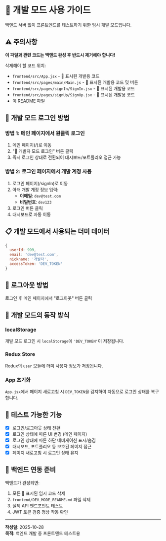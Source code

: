 # 🚧 개발 모드 사용 가이드

백엔드 서버 없이 프론트엔드를 테스트하기 위한 임시 개발 모드입니다.

## ⚠️ 주의사항
**이 파일과 관련 코드는 백엔드 완성 후 반드시 제거해야 합니다!**

삭제해야 할 코드 위치:
- `frontend/src/App.jsx` - 🚧 표시된 개발용 코드
- `frontend/src/pages/main/Main.js` - 🚧 표시된 개발용 코드 및 버튼
- `frontend/src/pages/signIn/SignIn.jsx` - 🚧 표시된 개발용 코드
- `frontend/src/pages/signUp/SignUp.jsx` - 🚧 표시된 개발용 코드
- 이 README 파일

## 🔑 개발 모드 로그인 방법

### 방법 1: 메인 페이지에서 원클릭 로그인
1. 메인 페이지(/)로 이동
2. "🚧 개발자 모드 로그인" 버튼 클릭
3. 즉시 로그인 상태로 전환되어 대시보드/포트폴리오 접근 가능

### 방법 2: 로그인 페이지에서 개발 계정 사용
1. 로그인 페이지(/signIn)로 이동
2. 아래 개발 계정 정보 입력:
   - **이메일**: `dev@test.com`
   - **비밀번호**: `dev123`
3. 로그인 버튼 클릭
4. 대시보드로 자동 이동

## 📋 개발 모드에서 사용되는 더미 데이터

```javascript
{
  userId: 999,
  email: 'dev@test.com',
  nickname: '개발자',
  accessToken: 'DEV_TOKEN'
}
```

## 🔄 로그아웃 방법

로그인 후 메인 페이지에서 "로그아웃" 버튼 클릭

## 🎯 개발 모드의 동작 방식

### localStorage
개발 모드 로그인 시 `localStorage`에 `'DEV_TOKEN'`이 저장됩니다.

### Redux Store
Redux의 `user` 모듈에 더미 사용자 정보가 저장됩니다.

### App 초기화
`App.jsx`에서 페이지 새로고침 시 `DEV_TOKEN`을 감지하여 자동으로 로그인 상태를 복구합니다.

## 🧪 테스트 가능한 기능

- [x] 로그인/로그아웃 상태 전환
- [x] 로그인 상태에 따른 UI 변경 (메인 페이지)
- [x] 로그인 상태에 따른 하단 네비게이션 표시/숨김
- [x] 대시보드, 포트폴리오 등 보호된 페이지 접근
- [x] 페이지 새로고침 시 로그인 상태 유지

## 🔧 백엔드 연동 준비

백엔드가 완성되면:

1. 모든 🚧 표시된 임시 코드 삭제
2. `frontend/DEV_MODE_README.md` 파일 삭제
3. 실제 API 엔드포인트 테스트
4. JWT 토큰 검증 정상 작동 확인

---

**작성일**: 2025-10-28  
**목적**: 백엔드 개발 중 프론트엔드 테스트용

